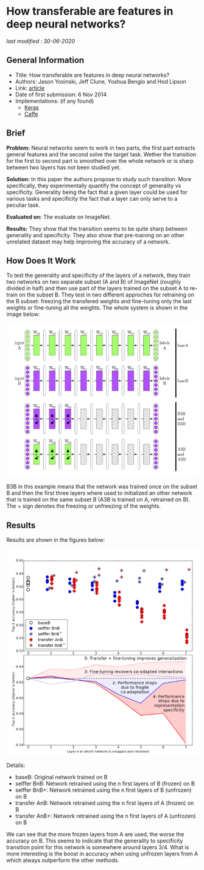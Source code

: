 # How transferable are features in deep neural networks?

_last modified : 30-06-2020_

## General Information

- Title: How transferable are features in deep neural networks?
- Authors: Jason Yosinski, Jeff Clune, Yoshua Bengio and Hod Lipson
- Link: [article](https://arxiv.org/abs/1411.1792)
- Date of first submission: 6 Nov 2014
- Implementations: (if any found)
    - [Keras](http://awesomelink1)
    - [Caffe](http://awesomelink2)

## Brief

**Problem:** Neural networks seem to work in two parts, the first part extracts general features and the second solve the target task. Wether the transition for the first to second part is smoothed over the whole network or is sharp between two layers has not been studied yet.

**Solution:** In this paper the authors propose to study such transition. More specifically, they experimentally quantify the concept of generality vs specificity. Generality being the fact that a given layer could be used for various tasks and specificity the fact that a layer can only serve to a peculiar task.

**Evaluated on:** The evaluate on ImageNet.

**Results:** They show that the transition seems to be quite sharp between generality and specificity. They also show that pre-training on an other unrelated dataset may help improving the accuracy of a network.

## How Does It Work

To test the generality and specificity of the layers of a network, they train two networks on two separate subset (A and B) of ImageNet (roughly divided in half) and then use part of the layers trained on the subset A to re-train on the subset B. They test in two different approches for retraining on the B subset: freezing the transfered weights and fine-tuning only the last weights or fine-tuning all the weights. The whole system is shown in the image below:

![system]( https://raw.githubusercontent.com/D3lt4lph4/papers/master/docs/images/others/howtransferablefeaturedeepnn/system.png "system")

B3B in this example means that the network was trained once on the subset B and then the first three layers where used to initialized an other network that is trained on the same subset B (A3B is trained on A, retrained on B). The + sign denotes the freezing or unfreezing of the weights.

## Results

Results are shown in the figures below:

![results]( https://raw.githubusercontent.com/D3lt4lph4/papers/master/docs/images/others/howtransferablefeaturedeepnn/results.png "results")

Details:

- baseB: Original network trained on B
- selffer BnB: Network retrained using the n first layers of B (frozen) on B
- selffer BnB+: Network retrained using the n first layers of B (unfrozen) on B
- transfer AnB: Network retrained using the n first layers of A (frozen) on B
- transfer AnB+: Network retrained using the n first layers of A (unfrozen) on B

We can see that the more frozen layers from A are used, the worse the accuracy on B. This seems to indicate that the generality to specificity transition point for this network is somewhere around layers 3/4. What is more interesting is the boost in accuracy when using unfrozen layers from A which always outperform the other methods.
